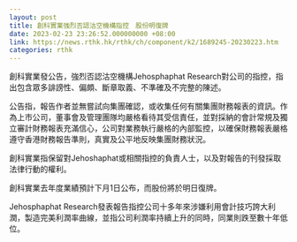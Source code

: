 ```yaml
---
layout: post
title: 創科實業強烈否認沽空機構指控　股份明復牌
date: 2023-02-23 23:26:52.000000000 +08:00
link: https://news.rthk.hk/rthk/ch/component/k2/1689245-20230223.htm
categories: rthk
---
```


創科實業發公告，強烈否認沽空機構Jehosphaphat Research對公司的指控，指出包含眾多誹謗性、偏頗、斷章取義、不準確及不完整的陳述。

公告指，報告作者並無嘗試向集團確認，或收集任何有關集團財務報表的資訊。作為上市公司，董事會及管理團隊均嚴格看待其受信責任，並對採納的會計常規及獨立審計財務報表充滿信心，公司對業務執行嚴格的內部監控，以確保財務報表嚴格遵守香港財務報告準則，真實及公平地反映集團財務狀況。

創科實業指保留對Jehoshaphat或相關指控的負責人士，以及對報告的刊發採取法律行動的權利。

創科實業去年度業績預計下月1日公布，而股份將於明日復牌。

Jehosphaphat Research發表報告指控公司十多年來涉嫌利用會計技巧誇大利潤，製造完美利潤率曲線，並指公司利潤率持續上升的同時，同業則跌至數十年低位。

